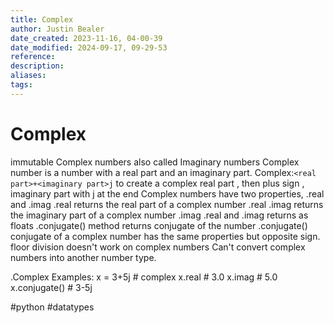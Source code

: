 ```yaml
---
title: Complex
author: Justin Bealer
date_created: 2023-11-16, 04-00-39
date_modified: 2024-09-17, 09-29-53
reference: 
description: 
aliases: 
tags: 
---
```

# Complex

immutable
Complex numbers also called Imaginary numbers
Complex number is a number with a real part and an imaginary part.
Complex:`<real part>+<imaginary part>j`
  to create a complex real part , then plus sign , imaginary part with j at the end
Complex numbers have two properties, .real and .imag
.real returns the real part of a complex number
  <variable>.real
.imag returns the imaginary part of a complex number
  <variable>.imag
.real and .imag returns as floats
.conjugate() method returns conjugate of the number
  <variable>.conjugate()
conjugate of a complex number has the same properties but opposite sign.
floor division doesn't work on complex numbers
Can't convert complex numbers into another number type.


.Complex Examples:
x = 3+5j # complex
x.real # 3.0
x.imag # 5.0
x.conjugate() # 3-5j

  #python #datatypes
